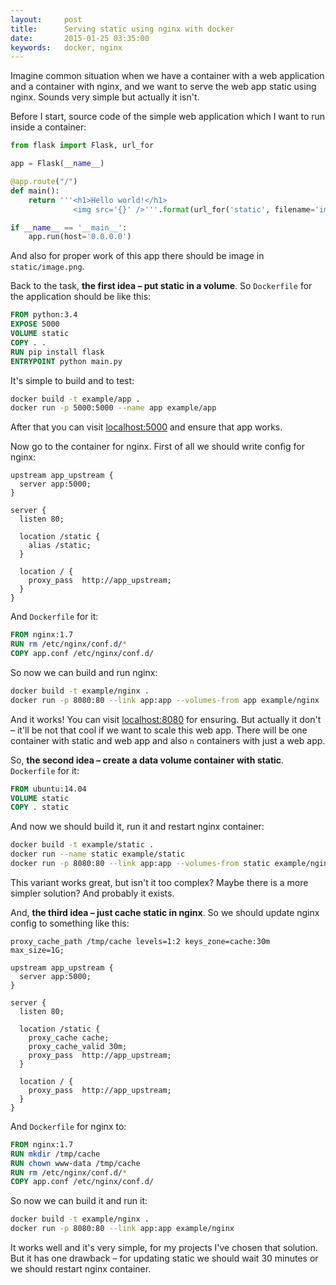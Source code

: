 ```yaml
---
layout:     post
title:      Serving static using nginx with docker
date:       2015-01-25 03:35:00
keywords:   docker, nginx
---
```


Imagine common situation when we have a container with a web application and a container
with nginx, and we want to serve the web app static using nginx. Sounds very
simple but actually it isn't.

Before I start, source code of the simple web application which I want to run inside a container:

```python
from flask import Flask, url_for

app = Flask(__name__)

@app.route("/")
def main():
    return '''<h1>Hello world!</h1>
              <img src='{}' />'''.format(url_for('static', filename='image.png'))

if __name__ == '__main__':
    app.run(host='0.0.0.0')
```
And also for proper work of this app there should be image in `static/image.png`.

Back to the task, **the first idea &ndash; put static in a volume**. So `Dockerfile` for
the application should be like this:

```dockerfile
FROM python:3.4
EXPOSE 5000
VOLUME static
COPY . .
RUN pip install flask
ENTRYPOINT python main.py
```

It's simple to build and to test:

```bash
docker build -t example/app .
docker run -p 5000:5000 --name app example/app
```

After that you can visit [localhost:5000](http://localhost:5000) and ensure
that app works.

Now go to the container for nginx. First of all we should write config for nginx:

```nginx
upstream app_upstream {
  server app:5000;
}

server {
  listen 80;

  location /static {
    alias /static;
  }

  location / {
    proxy_pass  http://app_upstream;
  }
}
```

And `Dockerfile` for it:

```dockerfile
FROM nginx:1.7
RUN rm /etc/nginx/conf.d/*
COPY app.conf /etc/nginx/conf.d/
```

So now we can build and run nginx:

```bash
docker build -t example/nginx .
docker run -p 8080:80 --link app:app --volumes-from app example/nginx
```

And it works! You can visit [localhost:8080](http://localhost:8080) for ensuring.
But actually it don't &ndash; it'll be not that cool if we want to scale this web app.
There will be one container with static and web app and also `n` containers with just a web app.

So, **the second idea &ndash; create a data volume container with static**.
`Dockerfile` for it:

```dockerfile
FROM ubuntu:14.04
VOLUME static
COPY . static
```

And now we should build it, run it and restart nginx container:

```bash
docker build -t example/static .
docker run --name static example/static
docker run -p 8080:80 --link app:app --volumes-from static example/nginx
```

This variant works great, but isn't it too complex? Maybe there is a more simpler solution?
And probably it exists.

And, **the third idea &ndash; just cache static in nginx**.
So we should update nginx config to something like this:

```nginx
proxy_cache_path /tmp/cache levels=1:2 keys_zone=cache:30m max_size=1G;

upstream app_upstream {
  server app:5000;
}

server {
  listen 80;

  location /static {
    proxy_cache cache;
    proxy_cache_valid 30m;
    proxy_pass  http://app_upstream;
  }

  location / {
    proxy_pass  http://app_upstream;
  }
}
```

And `Dockerfile` for nginx to:

```dockerfile
FROM nginx:1.7
RUN mkdir /tmp/cache
RUN chown www-data /tmp/cache
RUN rm /etc/nginx/conf.d/*
COPY app.conf /etc/nginx/conf.d/
```

So now we can build it and run it:

```bash
docker build -t example/nginx .
docker run -p 8080:80 --link app:app example/nginx
```

It works well and it's very simple, for my projects I've chosen that solution.
But it has one drawback &ndash; for updating static we should wait 30 minutes
or we should restart nginx container.
